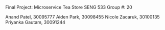 Final Project: Microservice Tea Store
SENG 533
Group #: 20

Anand Patel, 30095777
Aiden Park, 30098455
Nicole Zacaruk, 30100135
Priyanka Gautam, 30091244
